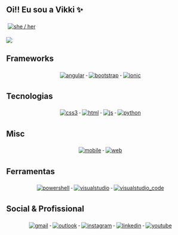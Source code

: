 ## Oi!! Eu sou a Vikki ✨
<p align="left">
    <a href="#">
      <img src="svg/pronouns/sheher.svg" alt="she / her" style="vertical-align:top; margin:6px 4px">
    </a> 
</p>

![](https://komarev.com/ghpvc/?username=vikkivins&color=blueviolet)

## Frameworks
<p align="center">
  <a href="#">
    <img src="svg/dev/frameworks/angular.svg" alt="angular" style="vertical-align:top; margin:6px 4px">
  </a>  
  <a href="#">
    <img src="svg/dev/frameworks/bootstrap.svg" alt="bootstrap" style="vertical-align:top; margin:6px 4px">
  </a>   
 <a href="#">
    <img src="svg/dev/frameworks/ionic.svg" alt="ionic" style="vertical-align:top; margin:6px 4px">
  </a>  
</p>

## Tecnologias
<p align="center">
    <a href="#">
      <img src="svg/dev/languages/css3.svg" alt="css3" style="vertical-align:top; margin:6px 4px">
    </a>
    <a href="#">
      <img src="svg/dev/languages/html.svg" alt="html" style="vertical-align:top; margin:6px 4px">
    </a>
    <a href="#">
      <img src="svg/dev/languages/js.svg" alt="js" style="vertical-align:top; margin:6px 4px">
    </a> 
    <a href="#">
      <img src="svg/dev/languages/python.svg" alt="python" style="vertical-align:top; margin:6px 4px">
    </a>
</p>

## Misc
<p align="center">
    <a href="#">
      <img src="svg/dev/misc/mobile.svg" alt="mobile" style="vertical-align:top; margin:6px 4px">
    </a> 
    <a href="#">
      <img src="svg/dev/misc/web.svg" alt="web" style="vertical-align:top; margin:6px 4px">
    </a> 
</p>

## Ferramentas
<p align="center">
    <a href="#">
      <img src="svg/dev/tools/powershell.svg" alt="powershell" style="vertical-align:top; margin:6px 4px">
    </a> 
    <a href="#">
      <img src="svg/dev/tools/visualstudio.svg" alt="visualstudio" style="vertical-align:top; margin:6px 4px">
    </a> 
    <a href="#">
      <img src="svg/dev/tools/visualstudio_code.svg" alt="visualstudio_code" style="vertical-align:top; margin:6px 4px">
    </a>
</p>

## Social & Profissional
<p align="center">
    <a href="#">
      <img src="svg/social/gmail.png" alt="gmail" style="vertical-align:top; margin:6px 4px">
    </a>
    <a href="#">
      <img src="svg/social/outlook.png" alt="outlook" style="vertical-align:top; margin:6px 4px">
    </a>
    <a href="#">
      <img src="svg/social/instagram.png" alt="instagram" style="vertical-align:top; margin:6px 4px">
    </a>  
    <a href="#">
      <img src="svg/social/linkedin.png" alt="linkedin" style="vertical-align:top; margin:6px 4px">
    </a>  
    <a href="#">
      <img src="svg/social/youtube.png" alt="youtube" style="vertical-align:top; margin:6px 4px">
    </a>
</p>

<!--
**vikkivins/vikkivins** is a ✨ _special_ ✨ repository because its `README.md` (this file) appears on your GitHub profile.

Here are some ideas to get you started:

- 🔭 I’m currently working on ...
- 🌱 I’m currently learning ...
- 👯 I’m looking to collaborate on ...
- 🤔 I’m looking for help with ...
- 💬 Ask me about ...
- 📫 How to reach me: ...
- 😄 Pronouns: ...
- ⚡ Fun fact: ...
-->
